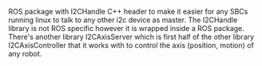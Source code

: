 ROS package with I2CHandle C++ header to make it easier for any SBCs running linux to talk to any other i2c device as master.
The I2CHandle library is not ROS specific however it is wrapped inside a ROS package.
There's another library I2CAxisServer which is first half of the other library I2CAxisController that it works with to control the axis (position, motion) of any robot.
